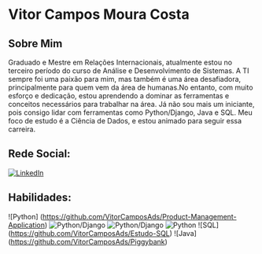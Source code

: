 # Vitor Campos Moura Costa


## Sobre Mim
Graduado e Mestre em Relações Internacionais, atualmente estou no terceiro período do curso de Análise e Desenvolvimento de Sistemas. A TI sempre foi uma paixão para mim, mas também é uma área desafiadora, principalmente para quem vem da área de humanas.No entanto, com muito esforço e dedicação, estou aprendendo a dominar as ferramentas e conceitos necessários para trabalhar na área. Já não sou mais um iniciante, pois consigo lidar com ferramentas como Python/Django, Java e SQL. Meu foco de estudo é a Ciência de Dados, e estou animado para seguir essa carreira.

## Rede Social:
[![LinkedIn](https://img.shields.io/badge/LinkedIn-000?style=for-the-badge&logo=linkedin&logoColor=0E76A8)](www.linkedin.com/in/vitor-campos-0b096122a/)

## Habilidades:
![Python] (https://github.com/VitorCamposAds/Product-Management-Application)
![Python/Django](https://dasboard-xcqg.onrender.com/)
![Python/Django](https://djangoapp-2rql.onrender.com/)
![Python](https://github.com/VitorCamposAds/Estudo_Python)
![SQL] (https://github.com/VitorCamposAds/Estudo-SQL)
![Java] (https://github.com/VitorCamposAds/Piggybank)

